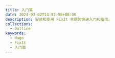 ```yaml
---
title: 入门篇
date: 2024-03-02T14:52:58+08:00
description: 安装和使用 FixIt 主题的快速入门和指南。
collections:
  - Outline
keywords:
  - Hugo
  - FixIt
  - 入门篇
---
```


